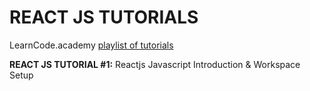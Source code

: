# REACT JS TUTORIALS #
LearnCode.academy [playlist of tutorials](https://www.youtube.com/playlist?list=PLoYCgNOIyGABj2GQSlDRjgvXtqfDxKm5b)

**REACT JS TUTORIAL #1:** Reactjs Javascript Introduction & Workspace Setup
